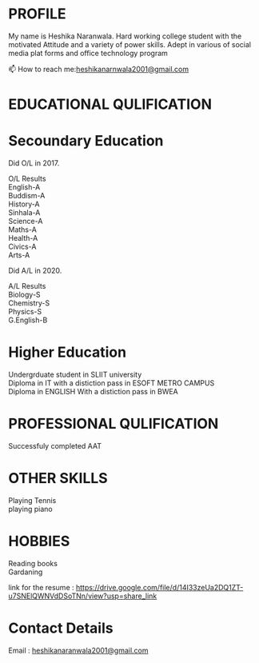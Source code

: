 
# PROFILE
My name is  Heshika Naranwala. Hard working college student with the motivated Attitude and a variety of power skills. Adept in various of social media plat forms and office technology program

📫 How to reach me:heshikanarnwala2001@gmail.com

 
 # EDUCATIONAL QULIFICATION
 
 # Secoundary Education
 
Did O/L in 2017.                                 

O/L Results                               
  English-A                                                          
  Buddism-A                                                              
  History-A                                                               
  Sinhala-A                                                                   
  Science-A                                                           
  Maths-A                            
  Health-A                                               
  Civics-A                                        
  Arts-A                                 
                       
Did A/L in 2020.                           
                                   
A/L Results                               
  Biology-S                         
  Chemistry-S                           
  Physics-S                              
  G.English-B                                
   
# Higher Education

Undergrduate student in SLIIT university                                                                                  
Diploma in IT with a distiction pass in ESOFT METRO CAMPUS                                                                        
Diploma in ENGLISH With a distiction pass in BWEA                                                                          
 
 
# PROFESSIONAL QULIFICATION

Successfuly completed AAT                                                               


# OTHER SKILLS
 Playing Tennis                                                                                                                                                    
 playing piano                                                                                               
 
 
# HOBBIES 
  Reading books                                                                                     
  Gardaning                                                                                          
 

link for the resume :   https://drive.google.com/file/d/14I33zeUa2DQ1ZT-u7SNElQWNVdDSoTNn/view?usp=share_link

# Contact Details

 Email : heshikanaranwala2001@gmail.com                                  
